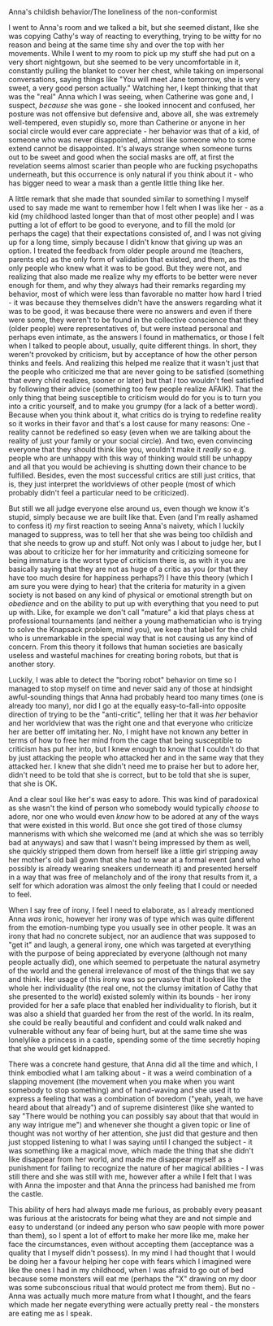 Anna's childish behavior/The loneliness of the non-conformist

I went to Anna's room and we talked a bit, but she seemed distant, like she was copying Cathy's way of reacting to everything, trying to be witty for no reason and being at the same time shy and over the top with her movements. While I went to my room to pick up my stuff she had put on a very short nightgown, but she seemed to be very uncomfortable in it, constantly pulling the blanket to cover her chest, while taking on impersonal conversations, saying things like "You will meet Jane tomorrow, she is very sweet, a very good person actually." Watching her, I kept thinking that that was the "real" Anna which I was seeing, when Catherine was gone and, I suspect, *because* she was gone - she looked innocent and confused, her posture was not offensive but defensive and, above all, she was extremely well-tempered, even stupidly so, more than Catherine or anyone in her social circle would ever care appreciate - her behavior was that of a kid, of someone who was never disappointed, almost like someone who to some extend cannot be disappointed. It's always strange when someone turns out to be sweet and good when the social masks are off, at first the revelation seems almost scarier than people who are fucking psychopaths underneath, but this occurrence is only natural if you think about it - who has bigger need to wear a mask than a gentle little thing like her.

A little remark that she made that sounded similar to something I myself used to say made me want to remember how I felt when I was like her - as a kid (my childhood lasted longer than that of most other people) and I was putting a lot of effort to be good to everyone, and to fill the mold (or perhaps the cage) that their expectations consisted of, and I was not giving up for a long time, simply because I didn't know that giving up was an option. I treated the feedback from older people around me (teachers, parents etc) as the only form of validation that existed, and them, as the only people who knew what it was to be good. But they were not, and realizing that also made me realize why my efforts to be better were never enough for them, and why they always had their remarks regarding my behavior, most of which were less than favorable no matter how hard I tried - it was because they themselves didn't have the answers regarding what it was to be good, it was because there were no answers and even if there were some, they weren't to be found in the collective conscience that they (older people) were representatives of, but were instead personal and perhaps even intimate, as the answers I found in mathematics, or those I felt when I talked to people about, usually, quite different things. In short, they weren't provoked by criticism, but by acceptance of how the other person thinks and feels. And realizing this helped me realize that it wasn't just that the people who criticized me that are never going to be satisfied (something that every child realizes, sooner or later) but that *I* too wouldn't feel satisfied by following their advice (something too few people realize AFAIK). That the only thing that being susceptible to criticism would do for you is to turn you into a critic yourself, and to make you grumpy (for a lack of a better word). Because when you think about it, what critics do is trying to redefine reality so it works in their favor and that's a lost cause for many reasons: One - reality cannot be redefined so easy (even when we are talking about the reality of just your family or your social circle). And two, even convincing everyone that they should think like you, wouldn't make it *really* so e.g. people who are unhappy with this way of thinking would still be unhappy and all that you would be achieving is shutting down their chance to be fulfilled. Besides, even the most successful critics are still just critics, that is, they just interpret the worldviews of other people (most of which probably didn't feel a particular need to be criticized). 

But still we all judge everyone else around us, even though we know it's stupid, simply because we are built like that. Even (and I'm really ashamed to confess it) *my* first reaction to seeing Anna's naivety, which I luckily managed to suppress, was to tell her that she was being too childish and that she needs to grow up and stuff. Not only was I about to judge her, but I was about to criticize her for her immaturity and criticizing someone for being immature is the worst type of criticism there is, as with it you are basically saying that they are not as huge of a critic as you (or that they have too much desire for happiness perhaps?) I have this theory (which I am sure you were dying to hear) that the criteria for maturity in a given society is not based on any kind of physical or emotional strength but on *obedience* and on the ability to put up with everything that you need to put up with. Like, for example we don't call "mature" a kid that plays chess at professional tournaments (and neither a young mathematician who is trying to solve the Knapsack problem, mind you), we keep that label for the child who is unremarkable in the special way that is not causing us any kind of concern. From this theory it follows that human societies are basically useless and wasteful machines for creating boring robots, but that is another story.

Luckily, I was able to detect the "boring robot" behavior on time so I managed to stop myself on time and never said any of those at hindsight awful-sounding things that Anna had probably heard too many times (one is already too many), nor did I go at the equally easy-to-fall-into opposite direction of trying to be the "anti-critic", telling her that it was *her* behavior and her worldview that was the right one and that everyone who criticize her are better off imitating her. No, I might have not known any better in terms of how to free her mind from the cage that being susceptible to criticism has put her into, but I knew enough to know that I couldn't do that by just attacking the people who attacked her and in the same way that they attacked her. I knew that she didn't need me to praise her but to adore her, didn't need to be told that she is correct, but to be told that she is super, that she is OK.

And a clear soul like her's was easy to adore. This was kind of paradoxical as she wasn't the kind of person who somebody would typically *choose* to adore, nor one who would even *know* how to be adored at any of the ways that were existed in this world. But once she got tired of those clumsy mannerisms with which she welcomed me (and at which she was so terribly bad at anyways) and saw that I wasn't being impressed by them as well, she quickly stripped them down from herself like a little girl stripping away her mother's old ball gown that she had to wear at a formal event (and who possibly is already wearing sneakers underneath it) and presented herself in a way that was free of melancholy and of the irony that results from it, a self for which adoration was almost the only feeling that I could or needed to feel.

When I say free of irony, I feel I need to elaborate, as I already mentioned Anna *was* ironic, however her irony was of type which was quite different from the emotion-numbing type you usually see in other people. It was an irony that had no concrete subject, nor an audience that was supposed to "get it" and laugh, a general irony, one which was targeted at everything with the purpose of being appreciated by everyone (although not many people actually did), one which seemed to perpetuate the natural asymetry of the world and the general irrelevance of most of the things that we say and think. Her usage of this irony was so pervasive that it looked like the whole her individuality (the real one, not the clumsy imitation of Cathy that she presented to the world) existed solemly within its bounds - her irony provided for her a safe place that enabled her individuality to florish, but it was also a shield that guarded her from the rest of the world. In its realm, she could be really beautiful and confident and could walk naked and vulnerable without any fear of being hurt, but at the same time she was lonelylike a princess in a castle, spending some of the time secretly hoping that she would get kidnapped.

There was a concrete hand gesture, that Anna did all the time and which, I think embodied what I am talking about - it was a weird combination of a slapping movement (the movement when you make when you want somebody to stop something) and of hand-waving and she used it to express a feeling that was a combination of boredom ("yeah, yeah, we have heard about that already") and of supreme disinterest (like she wanted to say "There would be nothing you can possibly say about that that would in any way intrigue me") and whenever she thought a given topic or line of thought was not worthy of her attention, she just did that gesture and then just stopped listening to what I was saying until I changed the subject - it was something like a magical move, which made the thing that she didn't like disappear from her world, and made me disappear myself as a punishment for failing to recognize the nature of her magical abilities - I was still there and she was still with me, however after a while I felt that I was with Anna the imposter and that Anna the princess had banished me from the castle.

This ability of hers had always made me furious, as probably every peasant was furious at the aristocrats for being what they are and not simple and easy to understand (or indeed any person who saw people with more power than them), so I spent a lot of effort to make her more like me, make her face the circumstances, even without accepting them (acceptance was a quality that I myself didn't possess). In my mind I had thought that I would be doing her a favour helping her cope with fears which I imagined were like the ones I had in my childhood, when I was afraid to go out of bed because some monsters will eat me (perhaps the "X" drawing on my door was some subconscious ritual that would protect me from them). But no - Anna was actually much more mature from what I thought, and the fears which made her negate everything were actually pretty real - the monsters are eating me as I speak.

